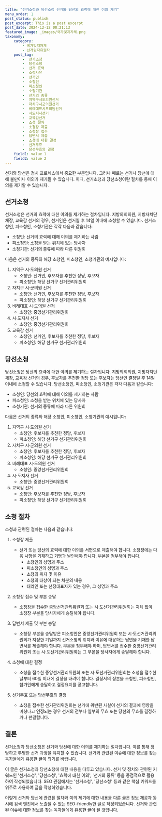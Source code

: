 ```yaml
---
title: "선거소청과 당선소청 선거와 당선의 효력에 대한 이의 제기"
menu_order: 1
post_status: publish
post_excerpt: This is a post excerpt
post_date: 2024-12-12 00:21:13
featured_image: _images/국가및지자체.png
taxonomy:
    category:
        - 국가및지자체
        - 선거권자유권자
    post_tag:
        -  선거소청
        -  당선소청
        -  선거 효력
        -  소청사유
        -  선거인
        -  소청인
        -  피소청인
        -  소청기관
        -  선거의 종류
        -  지역구시도의원선거
        -  자치구시군의원선거
        -  비례대표시도의원선거
        -  시도지사선거
        -  교육감선거
        -  소청 절차
        -  소청장 제출
        -  소청장 접수
        -  답변서 제출
        -  소청에 대한 결정
        -  선거무효
        -  당선무효의 결정
    field1: value 1
    field2: value 2
---
```




선거와 당선은 정치 프로세스에서 중요한 부분입니다. 그러나 때로는 선거나 당선에 대해 불만이나 이의가 제기될 수 있습니다. 이때, 선거소청과 당선소청이란 절차를 통해 이의를 제기할 수 있습니다.

## 선거소청
선거소청은 선거의 효력에 대한 이의를 제기하는 절차입니다. 지방의회의원, 지방자치단체장, 교육감 선거의 경우, 선거인은 선거일 후 14일 이내에 소청할 수 있습니다. 선거소청인, 피소청인, 소청기관은 각각 다음과 같습니다:

- 소청인: 선거의 효력에 대해 이의를 제기하는 사람
- 피소청인: 소청을 받는 위치에 있는 당사자
- 소청기관: 선거의 종류에 따라 다른 위원회

다음은 선거의 종류와 해당 소청인, 피소청인, 소청기관의 예시입니다:

1. 지역구 시·도의원 선거
   - 소청인: 선거인, 후보자를 추천한 정당, 후보자
   - 피소청인: 해당 선거구 선거관리위원회
2. 자치구 시·군의원 선거
   - 소청인: 선거인, 후보자를 추천한 정당, 후보자
   - 피소청인: 해당 선거구 선거관리위원회
3. 비례대표 시·도의원 선거
   - 소청인: 중앙선거관리위원회
4. 시·도지사 선거
   - 소청인: 중앙선거관리위원회
5. 교육감 선거
   - 소청인: 선거인, 후보자를 추천한 정당, 후보자
   - 피소청인: 해당 선거구 선거관리위원회

## 당선소청
당선소청은 당선의 효력에 대한 이의를 제기하는 절차입니다. 지방의회의원, 지방자치단체장, 교육감 선거의 경우, 후보자를 추천한 정당 또는 후보자는 당선인 결정일 후 14일 이내에 소청할 수 있습니다. 당선소청인, 피소청인, 소청기관은 각각 다음과 같습니다:

- 소청인: 당선의 효력에 대해 이의를 제기하는 사람
- 피소청인: 소청을 받는 위치에 있는 당사자
- 소청기관: 선거의 종류에 따라 다른 위원회

다음은 선거의 종류와 해당 소청인, 피소청인, 소청기관의 예시입니다:

1. 지역구 시·도의원 선거
   - 소청인: 후보자를 추천한 정당, 후보자
   - 피소청인: 해당 선거구 선거관리위원회
2. 자치구 시·군의원 선거
   - 소청인: 후보자를 추천한 정당, 후보자
   - 피소청인: 해당 선거구 선거관리위원회
3. 비례대표 시·도의원 선거
   - 소청인: 중앙선거관리위원회
4. 시·도지사 선거
   - 소청인: 중앙선거관리위원회
5. 교육감 선거
   - 소청인: 후보자를 추천한 정당, 후보자
   - 피소청인: 해당 선거구 선거관리위원회

## 소청 절차
소청과 관련된 절차는 다음과 같습니다:

1. 소청장 제출
   - 선거 또는 당선의 효력에 대한 이의를 서면으로 제출해야 합니다. 소청장에는 다음 사항을 기재하고 기명과 날인해야 합니다. 부본을 첨부해야 합니다.
     - 소청인의 성명과 주소
     - 피소청인의 성명과 주소
     - 소청의 취지 및 이유
     - 소청의 대상이 되는 처분의 내용
     - 대리인 또는 선정대표자가 있는 경우, 그 성명과 주소

2. 소청장 접수 및 부본 송달
   - 소청장을 접수한 중앙선거관리위원회 또는 시·도선거관리위원회는 지체 없이 소청장 부본을 당사자에게 송달해야 합니다.

3. 답변서 제출 및 부본 송달
   - 소청장 부본을 송달받은 피소청인은 중앙선거관리위원회 또는 시·도선거관리위원회가 지정한 기일까지 선거소청의 취지와 이유에 대응하는 답변을 기재한 답변서를 제출해야 합니다. 부본을 첨부해야 하며, 답변서를 접수한 중앙선거관리위원회 또는 시·도선거관리위원회는 그 부본을 당사자에게 송달해야 합니다.

4. 소청에 대한 결정
   - 소청을 접수한 중앙선거관리위원회 또는 시·도선거관리위원회는 소청을 접수한 날부터 60일 이내에 결정을 내려야 합니다. 결정서의 정본을 소청인, 피소청인, 참가인에게 송달하고 결정요지를 공고합니다.

5. 선거무효 또는 당선무효의 결정
   - 소청을 접수한 선거관리위원회는 선거에 위반된 사실이 선거의 결과에 영향을 미쳤다고 인정되는 경우 선거의 전부나 일부의 무효 또는 당선의 무효를 결정하거나 판결합니다.

## 결론
선거소청과 당선소청은 선거와 당선에 대한 이의를 제기하는 절차입니다. 이를 통해 정당하고 투명한 선거 과정을 유지할 수 있습니다. 선거와 관련된 이슈에 대한 정보를 찾는 독자들에게 유용한 글이 되기를 바랍니다.

이 글은 선거소청과 당선소청에 대한 내용을 다루고 있습니다. 선거 및 정치와 관련된 키워드인 '선거소청', '당선소청', '효력에 대한 이의', '선거의 종류' 등을 중점적으로 활용하여 작성되었습니다. SEO 관점에서는 '선거소청', '당선소청' 등과 같은 핵심 키워드를 위주로 사용하여 글을 작성하였습니다.

이렇게 선거와 당선에 관련된 절차와 이의 제기에 대한 내용을 다룬 글은 정보 제공과 동시에 검색 엔진에서 노출될 수 있는 SEO-friendly한 글로 작성되었습니다. 선거와 관련된 이슈에 대한 정보를 찾는 독자들에게 유용한 글이 될 것입니다.
